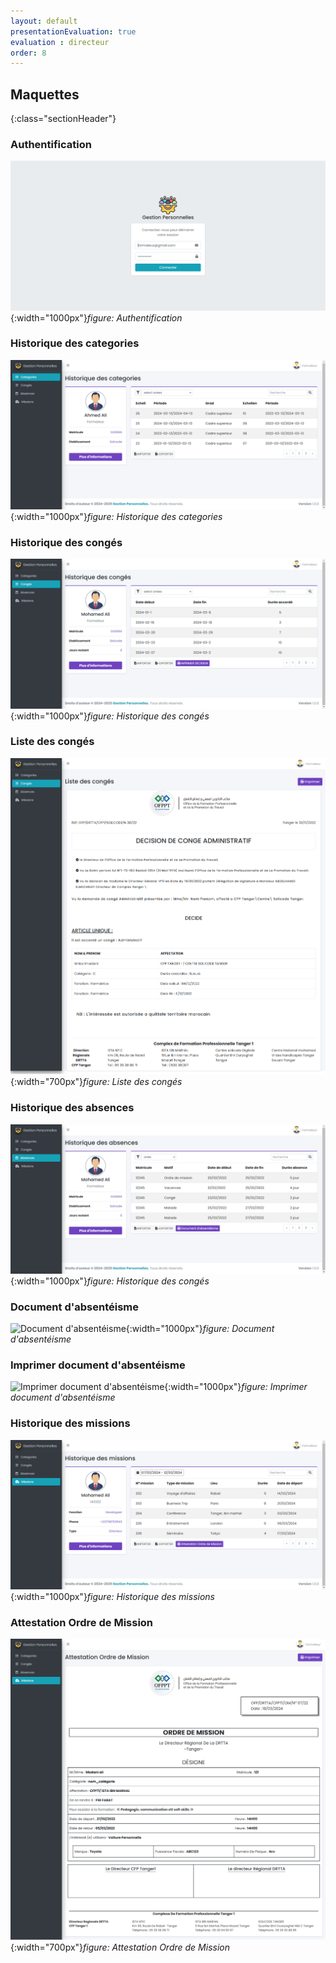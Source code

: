 ```yaml
---
layout: default
presentationEvaluation: true
evaluation : directeur
order: 8
---
```


## Maquettes
{:class="sectionHeader"}

<!-- new slide -->

### Authentification
![autorization](./images/autorization.png){:width="1000px"}*figure: Authentification* 

<!-- new slide -->

### Historique des categories
![Historique des categories](./images/category.png){:width="1000px"}*figure: Historique des categories* 

<!-- new slide -->

### Historique des congés
![Historique des congés](./images/conge.png){:width="1000px"}*figure: Historique des congés* 

<!-- new slide -->

### Liste des congés
![Liste des congés](./images/decision_de_conge_administratif.png){:width="700px"}*figure: Liste des congés* 

<!-- new slide -->

### Historique des absences
![Historique des congés](./images/absences.png){:width="1000px"}*figure: Historique des congés* 

<!-- new slide -->

### Document d'absentéisme
![Document d'absentéisme](./images/select_dabsentéisme.png){:width="1000px"}*figure: Document d'absentéisme* 

<!-- new slide -->

### Imprimer document d'absentéisme
![Imprimer document d'absentéisme](./images/document_dabsentéisme.png){:width="1000px"}*figure: Imprimer document d'absentéisme* 

<!-- new slide -->

### Historique des missions
![Historique des missions](./images/missions.png){:width="1000px"}*figure: Historique des missions* 

<!-- new slide -->

### Attestation Ordre de Mission
![Attestation Ordre de Mission](./images/attestation_ordre_de_mission.png){:width="700px"}*figure: Attestation Ordre de Mission* 
